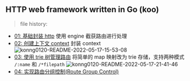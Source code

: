 ## HTTP web framework written in Go (koo) 

> file history: 

- [01: 基础封装 http](https://github.com/fengwei2002/7days-golang/tree/23dcbfa6779a8973ecc39dd86a0f0dfaa52ce3ff) 使用 engine 截获路由进行处理
- [02: 创建上下文 context](https://github.com/fengwei2002/my-gin/tree/93e0fd4f8909bdaf7f75e02887ad08aa7b3854c9) 封装 context
![konng0120-README-2022-05-17-15-53-08](https://raw.githubusercontent.com/psychonaut1f/a/main/img/konng0120-README-2022-05-17-15-53-08.png)
- [03: 使用 trie 树管理路由](https://github.com/fengwei2002/my-gin/commit/3c3791d02e0552da3518a3c287875902e9890932) 将简单的 map 映射改为 trie 存储，支持两种模式 `/:name` 和 `/*filepath`
![konng0120-README-2022-05-17-21-41-46](https://raw.githubusercontent.com/psychonaut1f/a/main/img/konng0120-README-2022-05-17-21-41-46.png)
- [04: 实现路由分组控制(Route Group Control)]()